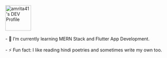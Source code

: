 <a href="https://dev.to/amrita41">
  <img src="https://d2fltix0v2e0sb.cloudfront.net/dev-badge.svg" alt="amrita41's DEV Profile" height="80" width="80">
</a> <br/><br/>
- 🌱 I’m currently learning MERN Stack and Flutter App Development. <br/><br/>
- ⚡ Fun fact: I like reading hindi poetries and sometimes write my own too. <br/><br/>


